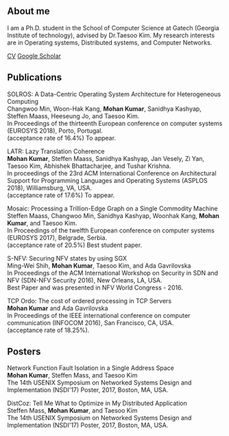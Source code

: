 ## About me

I am a Ph.D. student in the School of Computer Science at Gatech
(Georgia Institute of technology), advised by Dr.Taesoo Kim.  My
research interests are in Operating systems, Distributed systems,
and Computer Networks.

[CV](https://sites.google.com/site/mohankumargatech/curriculum-vitae/cv.pdf?attredirects=0&d=1)
[Google Scholar](https://scholar.google.com/citations?user=NVCULdIAAAAJ&hl=en)

## Publications

SOLROS: A Data-Centric Operating System Architecture for Heterogeneous Computing<br />
Changwoo Min, Woon-Hak Kang, **Mohan Kumar**, Sanidhya Kashyap, Steffen Maass, Heeseung Jo, and Taesoo Kim.<br />
In Proceedings of the thirteenth European conference on computer systems (EUROSYS 2018), Porto, Portugal.<br />
(acceptance rate of 16.4%) To appear.<br />

LATR: Lazy Translation Coherence<br />
**Mohan Kumar**, Steffen Maass, Sanidhya Kashyap, Jan Vesely, Zi Yan, Taesoo Kim, Abhishek Bhattacharjee, and Tushar Krishna.<br />
In proceedings of the 23rd ACM International Conference on Architectural Support for Programming Languages and Operating Systems (ASPLOS 2018), Williamsburg, VA, USA.<br />
(acceptance rate of 17.6%) To appear.<br />

Mosaic: Processing a Trillion-Edge Graph on a Single Commodity Machine<br />
Steffen Maass, Changwoo Min, Sanidhya Kashyap, Woonhak Kang, **Mohan Kumar**, and Taesoo Kim.<br />
In Proceedings of the twelfth European conference on computer systems (EUROSYS 2017), Belgrade, Serbia.<br />
(acceptance rate of 20.5%) Best student paper.<br />

S-NFV: Securing NFV states by using SGX<br />
Ming-Wei Shih, **Mohan Kumar**, Taesoo Kim, and Ada Gavrilovska<br />
In Proceedings of the ACM International Workshop on Security in SDN and NFV (SDN-NFV Security 2016), New Orleans, LA, USA.<br />
Best Paper and was presented in NFV World Congress - 2016.<br />

TCP Ordo: The cost of ordered processing in TCP Servers<br />
**Mohan Kumar** and Ada Gavrilovska<br />
In Proceedings of the IEEE international conference on computer communication (INFOCOM 2016), San Francisco, CA, USA.<br />
(acceptance rate of 18.25%).<br />

## Posters

Network Function Fault Isolation in a Single Address Space<br />
**Mohan Kumar**, Steffen Mass, and Taesoo Kim<br />
The 14th USENIX Symposium on Networked Systems Design and Implementation (NSDI'17) Poster, 2017, Boston, MA, USA.<br />

DistCoz: Tell Me What to Optimize in My Distributed Application<br />
Steffen Mass, **Mohan Kumar**, and Taesoo Kim<br />
The 14th USENIX Symposium on Networked Systems Design and Implementation (NSDI'17) Poster, 2017, Boston, MA, USA.<br />
